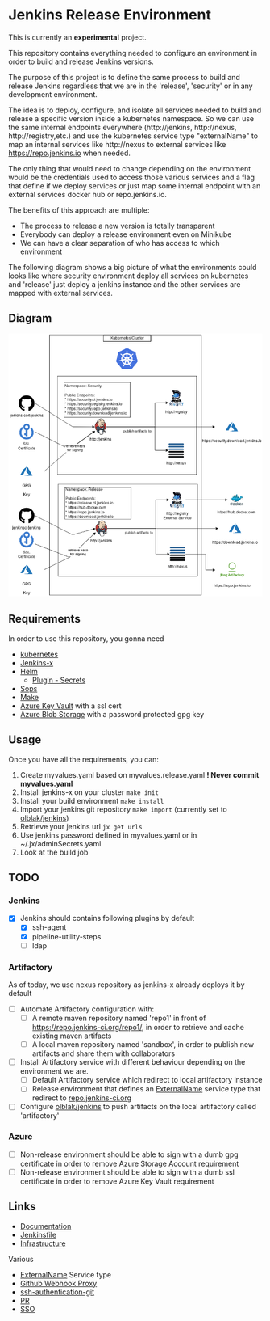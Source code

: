 # Jenkins Release Environment

This is currently an **experimental** project.

This repository contains everything needed to configure an environment in order to build and release Jenkins versions.

The purpose of this project is to define the same process to build and release Jenkins regardless that we are in the 'release', 'security' or in any development environment.

The idea is to deploy, configure, and isolate all services needed to build and release a specific version inside a kubernetes namespace. So we can use the same internal endpoints everywhere (http://jenkins, http://nexus, http://registry,etc.) and use the kubernetes service type "externalName" to map an internal services like http://nexus to external services like https://repo.jenkins.io when needed.
 
The only thing that would need to change depending on the environment would be the credentials used to access those various services and a flag that define if we deploy services or just map some internal endpoint with an external services docker hub or repo.jenkins.io.

The benefits of this approach are multiple:

* The process to release a new version is totally transparent
* Everybody can deploy a release environment even on Minikube
* We can have a clear separation of who has access to which environment

The following diagram shows a big picture of what the environments could looks like where security environment deploy all services on kubernetes and 'release' just deploy a jenkins instance and the other services are mapped with external services.

## Diagram
![Diagram](images/jenkins-release-k8s.png)

## Requirements
In order to use this repository, you gonna need

* [kubernetes](https://github.com/kubernetes/minikube)
* [Jenkins-x](https://jenkins-x.io/)
* [Helm](https://www.helm.sh/)
  * [Plugin - Secrets](https://github.com/futuresimple/helm-secrets)
* [Sops](https://github.com/mozilla/sops)
* [Make](https://www.gnu.org/software/make/)
* [Azure Key Vault](https://azure.microsoft.com/en-us/services/key-vault/) with a ssl cert
* [Azure Blob Storage](https://azure.microsoft.com/en-us/services/storage/blobs/) with a password protected gpg key

## Usage
Once you have all the requirements, you can:

1. Create myvalues.yaml based on myvalues.release.yaml **! Never commit myvalues.yaml**
2. Install jenkins-x on your cluster `make init`
3. Install your build environment `make install`
4. Import your jenkins git repository `make import` (currently set to [olblak/jenkins](https://github.com/olblak/jenkins))
5. Retrieve your jenkins url `jx get urls`
6. Use jenkins password defined in myvalues.yaml or in ~/.jx/adminSecrets.yaml
7. Look at the build job

## TODO

### Jenkins
- [x] Jenkins should contains following plugins by default
  - [x] ssh-agent
  - [x] pipeline-utility-steps
  - [ ] ldap
 
### Artifactory
As of today, we use nexus repository as jenkins-x already deploys it by default

- [ ] Automate Artifactory configuration with:
  - [ ] A remote maven repository named 'repo1' in front of https://repo.jenkins-ci.org/repo1/, in order to retrieve and cache existing maven artifacts
  - [ ] A local maven repository named 'sandbox', in order to publish new artifacts and share them with collaborators 
- [ ] Install Artifactory service with different behaviour depending on the environment we are.
  - [ ] Default Artifactory service which redirect to local artifactory instance 
  - [ ] Release environment that defines an [ExternalName](https://kubernetes.io/docs/concepts/services-networking/service/#externalname) service type that redirect to [repo.jenkins-ci.org](https://repo.jenkins-ci.org/repo1)
- [ ] Configure [olblak/jenkins](https://github.com/olblak/jenkins/blob/master/Jenkinsfile.release)  to push artifacts on the local artifactory called 'artifactory'

### Azure
- [ ] Non-release environment should be able to sign with a dumb gpg certificate in order to remove Azure Storage Account requirement
- [ ] Non-release environment should be able to sign with a dumb ssl certificate in order to remove Azure Key Vault requirement

## Links

* [Documentation](https://github.com/jenkins-infra/iep/)
* [Jenkinsfile](https://github.com/olblak/jenkins/blob/master/Jenkinsfile.release)
* [Infrastructure](https://github.com/jenkins-infra/azure)

Various

* [ExternalName](https://cloud.google.com/blog/products/gcp/kubernetes-best-practices-mapping-external-services?hl=no) Service type 
* [Github Webhook Proxy](https://github.com/kubernetes/test-infra/blob/master/prow/cluster/ghproxy_deployment.yaml)
* [ssh-authentication-git](https://github.com/knative/docs/blob/master/build/auth.md#ssh-authentication-git)
* [PR](https://github.com/jenkins-x/jx/pull/1753)
* [SSO](https://github.com/jenkins-x/sso-operator)

